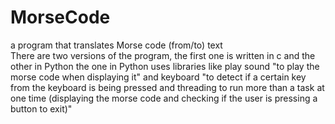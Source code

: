 # MorseCode
a program that translates Morse code (from/to) text  
  There are two versions of the program, the first one is written in c and the other in Python 
  the one in Python uses libraries like play sound "to play the morse code when displaying it" and keyboard "to detect if a certain key from the keyboard is being pressed and threading to run more than a task at one time (displaying the morse code and checking if the user is pressing a button to exit)"

